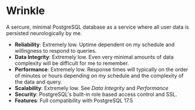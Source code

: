 # Wrinkle

A sercure, minimal PostgreSQL database as a service where all user data is persisted neurologically by me.

- **Reliability**: Extremely low. Uptime dependent on my schedule and willingness to respond to queries.
- **Data Integrity**: Extremely low. Even very minimal amounts of data complexity will be difficult for me to remember.
- **Performance**: Extremely low. Response times will typically on the order of minutes or hours depending on my schedule and the complexity of the data and query.
- **Scalability**: Extremely low. See *Data Integrity* and *Performance*
- **Security**: PostgreSQL's built-in role based access control and SSL.
- **Features**: Full compatibility with PostgreSQL 17.5
